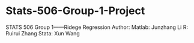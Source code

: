 # Stats-506-Group-1-Project
STATS 506 Group 1——Ridege Regression
Author:
Matlab: Junzhang Li
R: Ruirui Zhang
Stata: Xun Wang
